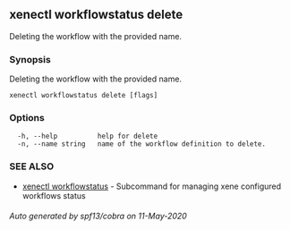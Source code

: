 ## xenectl workflowstatus delete

Deleting the workflow with the provided name.

### Synopsis

Deleting the workflow with the provided name.

```
xenectl workflowstatus delete [flags]
```

### Options

```
  -h, --help          help for delete
  -n, --name string   name of the workflow definition to delete.
```

### SEE ALSO

* [xenectl workflowstatus](xenectl_workflowstatus.md)	 - Subcommand for managing xene configured workflows status

###### Auto generated by spf13/cobra on 11-May-2020
